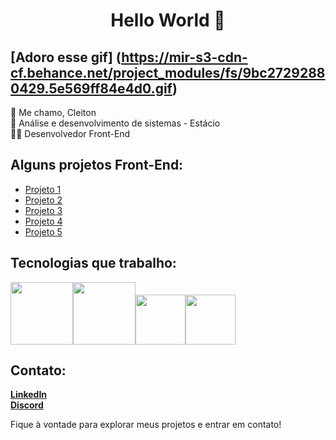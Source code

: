 <center><h1> Hello World 🖖 </h1></center>

[Adoro esse gif] (https://mir-s3-cdn-cf.behance.net/project_modules/fs/9bc27292880429.5e569ff84e4d0.gif)
---
👋 Me chamo, Cleiton<br>
📖 Análise e desenvolvimento de sistemas - Estácio <br>
🧑‍💻 Desenvolvedor Front-End<br>

## Alguns projetos Front-End:

- [Projeto 1](Link)<br>
- [Projeto 2](Link)<br>
- [Projeto 3](Link)<br>
- [Projeto 4](Link)<br>
- [Projeto 5](Link)<br>


## Tecnologias que trabalho:

<img src="https://cdn.jsdelivr.net/gh/devicons/devicon@latest/icons/html5/html5-original-wordmark.svg" width="100px"><img src="https://cdn.jsdelivr.net/gh/devicons/devicon@latest/icons/css3/css3-original-wordmark.svg" width="100px"><img src="https://cdn.jsdelivr.net/gh/devicons/devicon@latest/icons/javascript/javascript-original.svg" width="80px"><img src="https://cdn.jsdelivr.net/gh/devicons/devicon@latest/icons/react/react-original.svg" width="80px">
          


## Contato:

[**LinkedIn**](https://www.linkedin.com/in/cleiton-bueno/)<br>
[**Discord**](adicionar)<br>

          
        
Fique à vontade para explorar meus projetos e entrar em contato!


